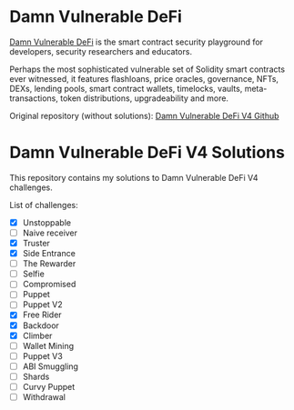 # Damn Vulnerable DeFi

[Damn Vulnerable DeFi](https://www.damnvulnerabledefi.xyz/) is the smart contract security playground for developers, security researchers and educators.

Perhaps the most sophisticated vulnerable set of Solidity smart contracts ever witnessed, it features flashloans, price oracles, governance, NFTs, DEXs, lending pools, smart contract wallets, timelocks, vaults, meta-transactions, token distributions, upgradeability and more.

Original repository (without solutions): [Damn Vulnerable DeFi V4 Github](https://github.com/theredguild/damn-vulnerable-defi/tree/v4.0.0)

# Damn Vulnerable DeFi V4 Solutions

This repository contains my solutions to Damn Vulnerable DeFi V4 challenges.

List of challenges:
- [x] Unstoppable
- [ ] Naive receiver
- [x] Truster
- [x] Side Entrance
- [ ] The Rewarder
- [ ] Selfie
- [ ] Compromised
- [ ] Puppet
- [ ] Puppet V2
- [x] Free Rider
- [x] Backdoor
- [x] Climber
- [ ] Wallet Mining
- [ ] Puppet V3
- [ ] ABI Smuggling
- [ ] Shards
- [ ] Curvy Puppet
- [ ] Withdrawal
